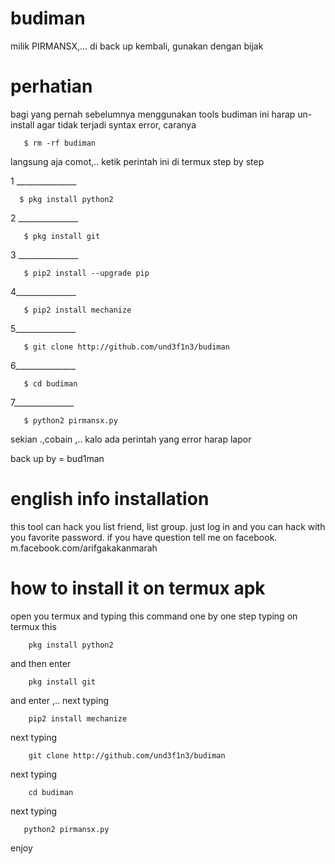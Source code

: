 # budiman
milik PIRMANSX,... di back up kembali, gunakan dengan bijak

# perhatian
 bagi yang pernah sebelumnya menggunakan tools budiman ini harap un-install agar tidak terjadi syntax error, caranya
 
       $ rm -rf budiman
langsung aja comot,.. ketik perintah ini di termux step by step


1 _______________
   
      $ pkg install python2
2 _______________

       $ pkg install git
3 _______________

       $ pip2 install --upgrade pip
4_______________

       $ pip2 install mechanize
5_______________
 
       $ git clone http://github.com/und3f1n3/budiman
6_______________

       $ cd budiman
7_______________

       $ python2 pirmansx.py
 
 sekian .,cobain ,.. kalo ada perintah yang error harap lapor
 
 back up by = bud1man
 
 # english info installation
 
 this tool can hack you list friend, list group. just log in and you can hack with you favorite
 password. if you have question tell me on facebook. m.facebook.com/arifgakakanmarah
 
 # how to install it on termux apk
 open you termux and typing this command one by one step
 typing on termux this 
 
        pkg install python2

and then enter

        pkg install git

and enter ,.. next typing

        pip2 install mechanize

next typing

        git clone http://github.com/und3f1n3/budiman

next typing

        cd budiman

next typing 

       python2 pirmansx.py

enjoy
